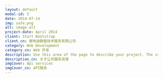 ```yaml
---
layout: default
modal-id: 5
date: 2014-07-14
img: safe.png
alt: image-alt
project-date: April 2014
client: Start Bootstrap
client_cn: 傲咪迪数据技术服务有限公司
category: Web Development
category_cn: Web 开发
description: Use this area of the page to describe your project. The icon above is part of a free icon set by <a href="https://sellfy.com/p/8Q9P/jV3VZ/">Flat Icons</a>. On their website, you can download their free set with 16 icons, or you can purchase the entire set with 146 icons for only $12!
description_cn: 关于公共服务资源
imgCover: Api services
imgCover_cn: API服务
---
```

